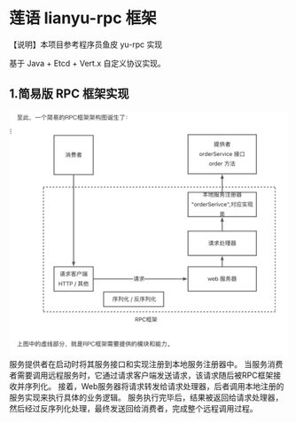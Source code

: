 # 莲语 lianyu-rpc 框架

【说明】本项目参考程序员鱼皮 yu-rpc 实现

基于 Java + Etcd + Vert.x 自定义协议实现。 

## 1.简易版 RPC 框架实现
![img.png](rpc-easy.png)
服务提供者在启动时将其服务接口和实现注册到本地服务注册器中。
当服务消费者需要调用远程服务时，它通过请求客户端发送请求，该请求随后被RPC框架接收并序列化。
接着，Web服务器将请求转发给请求处理器，后者调用本地注册的服务实现来执行具体的业务逻辑。
服务执行完毕后，结果被返回给请求处理器，然后经过反序列化处理，最终发送回给消费者，完成整个远程调用过程。